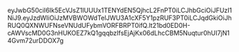 eyJwbG50ciI6Ik5EcVJsZ1lUUUx1TENYdEN5QjhcL2FnPT0iLCJhbGciOiJFUzI1NiJ9.eyJzdWIiOiJzMVBWOWdTelJWU3A1cXF5Y1pzRUF3PT0iLCJqdGkiOiJhRUQ0QXNWUFNseVNUdUFybmVORFBRPT0ifQ.lt21bd0ED0H-cAWVscMD0G3nHUKOEZ7kQ1gqqbzIfsEjAjKx06dLhcCBM5Nuqtur0hUI7jN14Gvm72urDDOX7g
